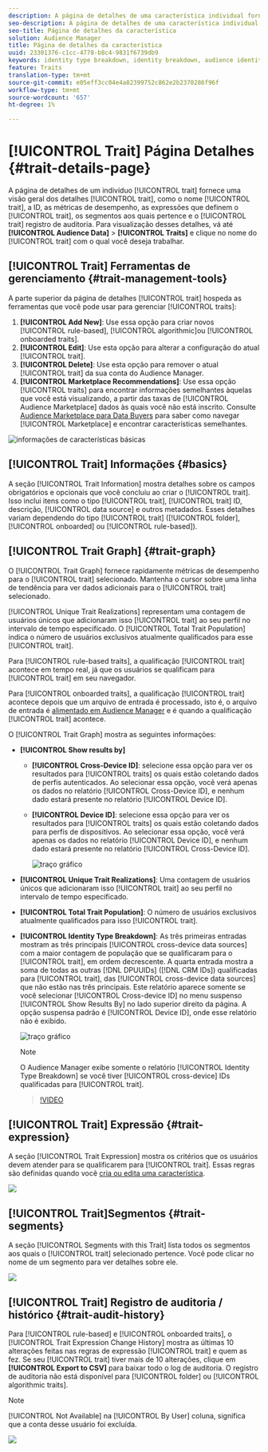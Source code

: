 ```yaml
---
description: A página de detalhes de uma característica individual fornece uma visão geral das informações, como o nome da característica, a ID, as métricas de desempenho, as expressões que definem a característica, os segmentos aos quais ela pertence e o registro de auditoria de características. Para visualizar esses detalhes, vá até Dados de Audiência > Características e clique no nome da característica que deseja trabalhar.
seo-description: A página de detalhes de uma característica individual fornece uma visão geral das informações, como o nome da característica, a ID, as métricas de desempenho, as expressões que definem a característica, os segmentos aos quais ela pertence e o registro de auditoria de características. Para visualizar esses detalhes, vá até Dados de Audiência > Características e clique no nome da característica que deseja trabalhar.
seo-title: Página de detalhes da característica
solution: Audience Manager
title: Página de detalhes da característica
uuid: 23301376-c1cc-4778-b8c4-9831f6739db9
keywords: identity type breakdown, identity breakdown, audience identity reporting, cross-device, cross-device ID, device ID
feature: Traits
translation-type: tm+mt
source-git-commit: e05eff3cc04e4a82399752c862e2b2370286f96f
workflow-type: tm+mt
source-wordcount: '657'
ht-degree: 1%

---
```



# [!UICONTROL Trait] Página Detalhes  {#trait-details-page}

A página de detalhes de um indivíduo [!UICONTROL trait] fornece uma visão geral dos detalhes [!UICONTROL trait], como o nome [!UICONTROL trait], a ID, as métricas de desempenho, as expressões que definem o [!UICONTROL trait], os segmentos aos quais pertence e o [!UICONTROL trait] registro de auditoria. Para visualização desses detalhes, vá até **[!UICONTROL Audience Data]** > **[!UICONTROL Traits]** e clique no nome do [!UICONTROL trait] com o qual você deseja trabalhar.

## [!UICONTROL Trait] Ferramentas de gerenciamento  {#trait-management-tools}

A parte superior da página de detalhes [!UICONTROL trait] hospeda as ferramentas que você pode usar para gerenciar [!UICONTROL traits]:

1. **[!UICONTROL Add New]**: Use essa opção para criar novos  [!UICONTROL rule-based],  [!UICONTROL algorithmic]ou  [!UICONTROL onboarded traits].
2. **[!UICONTROL Edit]**: Use esta opção para alterar a configuração do atual  [!UICONTROL trait].
3. **[!UICONTROL Delete]**: Use esta opção para remover o atual  [!UICONTROL trait] da sua conta do Audience Manager.
4. **[!UICONTROL Marketplace Recommendations]**: Use essa opção  [!UICONTROL traits] para encontrar informações semelhantes àquelas que você está visualizando, a partir das taxas de  [!UICONTROL Audience Marketplace] dados às quais você não está inscrito. Consulte [Audience Marketplace para Data Buyers](../audience-marketplace/marketplace-data-buyers/marketplace-data-buyers.md) para saber como navegar [!UICONTROL Marketplace] e encontrar características semelhantes.

![informações de características básicas](assets/basic-trait-information.png)

## [!UICONTROL Trait] Informações {#basics}

A seção [!UICONTROL Trait Information] mostra detalhes sobre os campos obrigatórios e opcionais que você concluiu ao criar o [!UICONTROL trait]. Isso inclui itens como o tipo [!UICONTROL trait], [!UICONTROL trait] ID, descrição, [!UICONTROL data source] e outros metadados. Esses detalhes variam dependendo do tipo [!UICONTROL trait] ([!UICONTROL folder], [!UICONTROL onboarded] ou [!UICONTROL rule-based]).

## [!UICONTROL Trait Graph] {#trait-graph}

O [!UICONTROL Trait Graph] fornece rapidamente métricas de desempenho para o [!UICONTROL trait] selecionado. Mantenha o cursor sobre uma linha de tendência para ver dados adicionais para o [!UICONTROL trait] selecionado.

[!UICONTROL Unique Trait Realizations] representam uma contagem de usuários únicos que adicionaram isso  [!UICONTROL trait] ao seu perfil no intervalo de tempo especificado. O [!UICONTROL Total Trait Population] indica o número de usuários exclusivos atualmente qualificados para esse [!UICONTROL trait].

Para [!UICONTROL rule-based traits], a qualificação [!UICONTROL trait] acontece em tempo real, já que os usuários se qualificam para [!UICONTROL trait] em seu navegador.

Para [!UICONTROL onboarded traits], a qualificação [!UICONTROL trait] acontece depois que um arquivo de entrada é processado, isto é, o arquivo de entrada é [alimentado em Audience Manager](../../faq/faq-inbound-data-ingestion.md) e é quando a qualificação [!UICONTROL trait] acontece.

O [!UICONTROL Trait Graph] mostra as seguintes informações:

* **[!UICONTROL Show results by]**
   * **[!UICONTROL Cross-Device ID]**: selecione essa opção para ver os resultados para  [!UICONTROL traits] os quais estão coletando dados de perfis autenticados. Ao selecionar essa opção, você verá apenas os dados no relatório [!UICONTROL Cross-Device ID], e nenhum dado estará presente no relatório [!UICONTROL Device ID].
   * **[!UICONTROL Device ID]**: selecione essa opção para ver os resultados para  [!UICONTROL traits] os quais estão coletando dados para perfis de dispositivos. Ao selecionar essa opção, você verá apenas os dados no relatório [!UICONTROL Device ID], e nenhum dado estará presente no relatório [!UICONTROL Cross-Device ID].

      ![traço gráfico](assets/trait-summary.gif)

* **[!UICONTROL Unique Trait Realizations]**: Uma contagem de usuários únicos que adicionaram isso  [!UICONTROL trait] ao seu perfil no intervalo de tempo especificado.
* **[!UICONTROL Total Trait Population]**: O número de usuários exclusivos atualmente qualificados para isso  [!UICONTROL trait].

* **[!UICONTROL Identity Type Breakdown]**: As três primeiras entradas mostram as três principais  [!UICONTROL cross-device data sources] com a maior contagem de população que se qualificaram para o  [!UICONTROL trait], em ordem decrescente. A quarta entrada mostra a soma de todas as outras [!DNL DPUUIDs] ([!DNL CRM IDs]) qualificadas para [!UICONTROL trait], das [!UICONTROL cross-device data sources] que não estão nas três principais. Este relatório aparece somente se você selecionar [!UICONTROL Cross-device ID] no menu suspenso [!UICONTROL Show Results By] no lado superior direito da página. A opção suspensa padrão é [!UICONTROL Device ID], onde esse relatório não é exibido.

   ![traço gráfico](assets/trait-identity.png)

   >[!NOTE]
   >
   >O Audience Manager exibe somente o relatório [!UICONTROL Identity Type Breakdown] se você tiver [!UICONTROL cross-device] IDs qualificadas para [!UICONTROL trait].

   >[!VIDEO](https://video.tv.adobe.com/v/27977/)

## [!UICONTROL Trait] Expressão {#trait-expression}

A seção [!UICONTROL Trait Expression] mostra os critérios que os usuários devem atender para se qualificarem para [!UICONTROL trait]. Essas regras são definidas quando você [cria ou edita uma característica](../../features/traits/about-trait-builder.md).

![](assets/traitExpression.png)

## [!UICONTROL Trait]Segmentos {#trait-segments}

A seção [!UICONTROL Segments with this Trait] lista todos os segmentos aos quais o [!UICONTROL trait] selecionado pertence. Você pode clicar no nome de um segmento para ver detalhes sobre ele.

![](assets/traitSegments.png)

## [!UICONTROL Trait] Registro de auditoria / histórico  {#trait-audit-history}

Para [!UICONTROL rule-based] e [!UICONTROL onboarded traits], o [!UICONTROL Trait Expression Change History] mostra as últimas 10 alterações feitas nas regras de expressão [!UICONTROL trait] e quem as fez. Se seu [!UICONTROL trait] tiver mais de 10 alterações, clique em **[!UICONTROL Export to CSV]** para baixar todo o log de auditoria. O registro de auditoria não está disponível para [!UICONTROL folder] ou [!UICONTROL algorithmic traits].

>[!NOTE]
>
>[!UICONTROL Not Available] na  [!UICONTROL By User] coluna, significa que a conta desse usuário foi excluída.

![](assets/traitHistory.png)